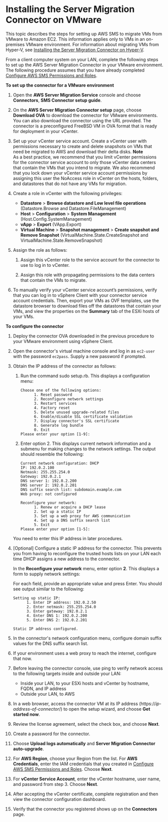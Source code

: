 # Installing the Server Migration Connector on VMware<a name="VMware"></a>

This topic describes the steps for setting up AWS SMS to migrate VMs from VMware to Amazon EC2\. This information applies only to VMs in an on\-premises VMware environment\. For information about migrating VMs from Hyper\-V, see [Installing the Server Migration Connector on Hyper\-V](HyperV.md)\.

From a client computer system on your LAN, complete the following steps to set up the AWS Server Migration Connector in your VMware environment\. The following procedure assumes that you have already completed [Configure AWS SMS Permissions and Roles](permissions-roles.md)\.

**To set up the connector for a VMware environment**

1. Open the **AWS Server Migration Service** console and choose **Connectors**, **SMS Connector setup guide**\. 

1. On the **AWS Server Migration Connector setup** page, choose **Download OVA** to download the connector for VMware environments\. You can also download the connector using the URL provided\. The connector is a preconfigured FreeBSD VM in OVA format that is ready for deployment in your vCenter\.

1. Set up your vCenter service account\. Create a vCenter user with permissions necessary to create and delete snapshots on VMs that need be migrated to AWS and download their delta disks\.
**Note**  
As a best practice, we recommend that you limit vCenter permissions for the connector service account to only those vCenter data centers that contain the VMs that you intend to migrate\. We also recommend that you lock down your vCenter service account permissions by assigning this user the NoAccess role in vCenter on the hosts, folders, and datastores that do not have any VMs for migration\.

1. Create a role in vCenter with the following privileges:
   + **Datastore** > **Browse datastore and Low level file operations** \(Datastore\.Browse and Datastore\.FileManagement\)
   + **Host** > **Configuration** > **System Management** \(Host\.Config\.SystemManagement\) 
   + **vApp** > **Export** \(VApp\.Export\)
   + **Virtual Machine** > **Snapshot management** > **Create snapshot and Remove Snapshot** \(VirtualMachine\.State\.CreateSnapshot and VirtualMachine\.State\.RemoveSnapshot\)

1. Assign the role as follows:

   1. Assign this vCenter role to the service account for the connector to use to log in to vCenter\.

   1. Assign this role with propagating permissions to the data centers that contain the VMs to migrate\.

1. To manually verify your vCenter service account’s permissions, verify that you can log in to vSphere Client with your connector service account credentials\. Then, export your VMs as OVF templates, use the datastore browser to download files off the datastores that contain your VMs, and view the properties on the **Summary** tab of the ESXi hosts of your VMs\.

**To configure the connector**

1. Deploy the connector OVA downloaded in the previous procedure to your VMware environment using vSphere Client\.

1. Open the connector's virtual machine console and log in as `ec2-user` with the password `ec2pass`\. Supply a new password if prompted\.

1. Obtain the IP address of the connector as follows:

   1. Run the command sudo setup\.rb\. This displays a configuration menu:

      ```
      Choose one of the following options:
            1. Reset password
            2. Reconfigure network settings
            3. Restart services
            4. Factory reset
            5. Delete unused upgrade-related files
            6. Enable/disable SSL certificate validation
            7. Display connector's SSL certificate
            8. Generate log bundle
            0. Exit
      Please enter your option [1-9]:
      ```

   1. Enter option 2\. This displays current network information and a submenu for making changes to the network settings\. The output should resemble the following:

      ```
      Current network configuration: DHCP
      IP: 192.0.2.100
      Netmask: 255.255.254.0
      Gateway: 192.0.2.1
      DNS server 1: 192.0.2.200
      DNS server 2: 192.0.2.201
      DNS suffix search list: subdomain.example.com
      Web proxy: not configured
       
      Reconfigure your network:
            1. Renew or acquire a DHCP lease
            2. Set up a static IP
            3. Set up a web proxy for AWS communication
            4. Set up a DNS suffix search list
            5. Exit
      Please enter your option [1-5]:
      ```

   You need to enter this IP address in later procedures\.

1. \[Optional\] Configure a static IP address for the connector\. This prevents you from having to reconfigure the trusted hosts lists on your LAN each time DHCP assigns a new address to the connector\.

   In the **Reconfigure your network** menu, enter option **2**\. This displays a form to supply network settings:

   For each field, provide an appropriate value and press Enter\. You should see output similar to the following:

   ```
   Setting up static IP:
         1. Enter IP address: 192.0.2.50
         2. Enter netmask: 255.255.254.0
         3. Enter gateway: 192.0.2.1
         4. Enter DNS 1: 192.0.2.200
         5. Enter DNS 2: 192.0.2.201
    
   Static IP address configured.
   ```

1. In the connector's network configuration menu, configure domain suffix values for the DNS suffix search list\.

1. If your environment uses a web proxy to reach the internet, configure that now\.

1. Before leaving the connector console, use ping to verify network access to the following targets inside and outside your LAN:
   + Inside your LAN, to your ESXi hosts and vCenter by hostname, FQDN, and IP address
   + Outside your LAN, to AWS

1. In a web browser, access the connector VM at its IP address \(https://*ip\-address\-of\-connector*/\) to open the setup wizard, and choose **Get started now**\.

1. Review the license agreement, select the check box, and choose **Next**\.

1. Create a password for the connector\.

1. Choose **Upload logs automatically** and **Server Migration Connector auto\-upgrade**\.

1. For **AWS Region**, choose your Region from the list\. For **AWS Credentials**, enter the IAM credentials that you created in [Configure AWS SMS Permissions and Roles](permissions-roles.md)\. Choose **Next**\.

1. For **vCenter Service Account**, enter the vCenter hostname, user name, and password from step 3\. Choose **Next**\.

1. After accepting the vCenter certificate, complete registration and then view the connector configuration dashboard\.

1. Verify that the connector you registered shows up on the **Connectors** page\.